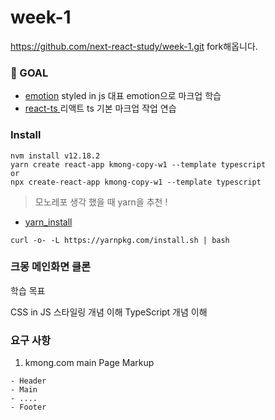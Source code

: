 # week-1

https://github.com/next-react-study/week-1.git fork해옵니다. 

### 🎯 GOAL

- [emotion](https://github.com/emotion-js/emotion) styled in js 대표 emotion으로 마크업 학습 
- [react-ts ](https://create-react-app.dev/docs/adding-typescript/) 리액트 ts 기본  마크업 작업 연습 

###  Install 

```
nvm install v12.18.2
yarn create react-app kmong-copy-w1 --template typescript
or 
npx create-react-app kmong-copy-w1 --template typescript
```

> 모노레포 생각 했을 때 yarn을 추천 ! 

- [yarn_install](https://classic.yarnpkg.com/en/docs/install/#mac-stable)
```shell
curl -o- -L https://yarnpkg.com/install.sh | bash
```

### 크몽 메인화면 클론

학습 목표

CSS in JS 스타일링 개념 이해
TypeScript 개념 이해

### 요구 사항 

1. kmong.com  main Page Markup 

```   
- Header
- Main
- .... 
- Footer
```